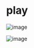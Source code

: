 # play


![image](https://user-images.githubusercontent.com/33985509/126865156-e3620833-b27a-41fa-934c-ff8d7aedb413.png)


![image](https://user-images.githubusercontent.com/33985509/126865147-68d50d07-6ca8-4c53-b3ca-4258f7a0255a.png)
